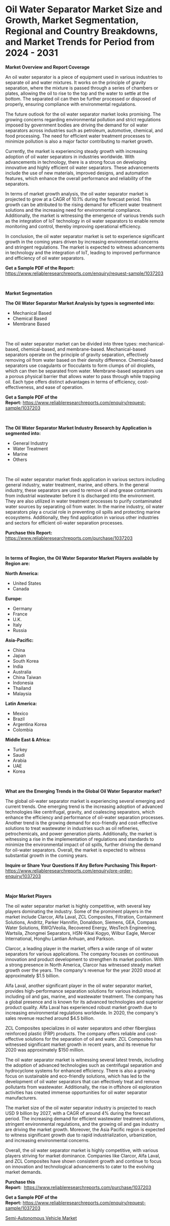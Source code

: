 <p><h1>Oil Water Separator Market Size and Growth, Market Segmentation, Regional and Country Breakdowns, and Market Trends for Period from 2024 -  2031</h1></p><p><strong>Market Overview and Report Coverage</strong></p>
<p><p>An oil water separator is a piece of equipment used in various industries to separate oil and water mixtures. It works on the principle of gravity separation, where the mixture is passed through a series of chambers or plates, allowing the oil to rise to the top and the water to settle at the bottom. The separated oil can then be further processed or disposed of properly, ensuring compliance with environmental regulations.</p><p>The future outlook for the oil water separator market looks promising. The growing concerns regarding environmental pollution and strict regulations imposed by government bodies are driving the demand for oil water separators across industries such as petroleum, automotive, chemical, and food processing. The need for efficient water treatment processes to minimize pollution is also a major factor contributing to market growth.</p><p>Currently, the market is experiencing steady growth with increasing adoption of oil water separators in industries worldwide. With advancements in technology, there is a strong focus on developing innovative and highly efficient oil water separators. These advancements include the use of new materials, improved designs, and automation features, which enhance the overall performance and reliability of the separators.</p><p>In terms of market growth analysis, the oil water separator market is projected to grow at a CAGR of 10.1% during the forecast period. This growth can be attributed to the rising demand for efficient water treatment solutions and the increasing need for environmental compliance. Additionally, the market is witnessing the emergence of various trends such as the integration of IoT technology in oil water separators to enable remote monitoring and control, thereby improving operational efficiency.</p><p>In conclusion, the oil water separator market is set to experience significant growth in the coming years driven by increasing environmental concerns and stringent regulations. The market is expected to witness advancements in technology and the integration of IoT, leading to improved performance and efficiency of oil water separators.</p></p>
<p><strong>Get a Sample PDF of the Report:</strong> <a href="https://www.reliableresearchreports.com/enquiry/request-sample/1037203">https://www.reliableresearchreports.com/enquiry/request-sample/1037203</a></p>
<p>&nbsp;</p>
<p><strong>Market Segmentation</strong></p>
<p><strong>The Oil Water Separator Market Analysis by types is segmented into:</strong></p>
<p><ul><li>Mechanical Based</li><li>Chemical Based</li><li>Membrane Based</li></ul></p>
<p>&nbsp;</p>
<p><p>The oil water separator market can be divided into three types: mechanical-based, chemical-based, and membrane-based. Mechanical-based separators operate on the principle of gravity separation, effectively removing oil from water based on their density difference. Chemical-based separators use coagulants or flocculants to form clumps of oil droplets, which can then be separated from water. Membrane-based separators use a porous physical barrier that allows water to pass through while trapping oil. Each type offers distinct advantages in terms of efficiency, cost-effectiveness, and ease of operation.</p></p>
<p><strong>Get a Sample PDF of the Report:</strong>&nbsp;<a href="https://www.reliableresearchreports.com/enquiry/request-sample/1037203">https://www.reliableresearchreports.com/enquiry/request-sample/1037203</a></p>
<p>&nbsp;</p>
<p><strong>The Oil Water Separator Market Industry Research by Application is segmented into:</strong></p>
<p><ul><li>General Industry</li><li>Water Treatment</li><li>Marine</li><li>Others</li></ul></p>
<p>&nbsp;</p>
<p><p>The oil water separator market finds application in various sectors including general industry, water treatment, marine, and others. In the general industry, these separators are used to remove oil and grease contaminants from industrial wastewater before it is discharged into the environment. They are also utilized in water treatment processes to purify contaminated water sources by separating oil from water. In the marine industry, oil water separators play a crucial role in preventing oil spills and protecting marine ecosystems. Additionally, they find application in various other industries and sectors for efficient oil-water separation processes.</p></p>
<p><strong>Purchase this Report:</strong>&nbsp; <a href="https://www.reliableresearchreports.com/purchase/1037203">https://www.reliableresearchreports.com/purchase/1037203</a></p>
<p>&nbsp;</p>
<p><strong>In terms of Region, the Oil Water Separator Market Players available by Region are:</strong></p>
<p>
    <p> <strong> North America: </strong>
        <ul>
            <li>United States</li>
            <li>Canada</li>
        </ul>
        </p> 
    <p> <strong> Europe: </strong>
        <ul>
            <li>Germany</li>
            <li>France</li>
            <li>U.K.</li>
            <li>Italy</li>
            <li>Russia</li>
        </ul>
        </p> 
    <p> <strong> Asia-Pacific: </strong>
        <ul>
            <li>China</li>
            <li>Japan</li>
            <li>South Korea</li>
            <li>India</li>
            <li>Australia</li>
            <li>China Taiwan</li>
            <li>Indonesia</li>
            <li>Thailand</li>
            <li>Malaysia</li>
        </ul>
        </p> 
    <p> <strong> Latin America: </strong>
        <ul>
            <li>Mexico</li>
            <li>Brazil</li>
            <li>Argentina Korea</li>
            <li>Colombia</li>
        </ul>
        </p> 
    <p> <strong> Middle East & Africa: </strong>
        <ul>
            <li>Turkey</li>
            <li>Saudi</li>
            <li>Arabia</li>
            <li>UAE</li>
            <li>Korea</li>
        </ul>
    </p>
    </p>
<p>&nbsp;</p>
<p><strong>What are the Emerging Trends in the Global Oil Water Separator market?</strong></p>
<p><p>The global oil-water separator market is experiencing several emerging and current trends. One emerging trend is the increasing adoption of advanced technologies like centrifugal, gravity, and coalescing separators, which enhance the efficiency and performance of oil-water separation processes. Another trend is the growing demand for eco-friendly and cost-effective solutions to treat wastewater in industries such as oil refineries, petrochemicals, and power generation plants. Additionally, the market is witnessing a rise in the implementation of regulations and standards to minimize the environmental impact of oil spills, further driving the demand for oil-water separators. Overall, the market is expected to witness substantial growth in the coming years.</p></p>
<p><strong>Inquire or Share Your Questions If Any Before Purchasing This Report</strong>- <a href="https://www.reliableresearchreports.com/enquiry/pre-order-enquiry/1037203">https://www.reliableresearchreports.com/enquiry/pre-order-enquiry/1037203</a></p>
<p>&nbsp;</p>
<p><strong>Major Market Players</strong></p>
<p><p>The oil water separator market is highly competitive, with several key players dominating the industry. Some of the prominent players in the market include Clarcor, Alfa Laval, ZCL Composites, Filtration, Containment Solutions, Andritz, Parker Hannifin, Donaldson, Siemens, GEA, Compass Water Solutions, RWO/Veolia, Recovered Energy, WesTech Engineering, Wartsila, Zhongmei Separators, HSN-Kikai Kogyo, Wilbur Eagle, Mercer International, Honghu Lantian Anhuan, and Parkson.</p><p>Clarcor, a leading player in the market, offers a wide range of oil water separators for various applications. The company focuses on continuous innovation and product development to strengthen its market position. With a strong presence in North America, Clarcor has witnessed steady market growth over the years. The company's revenue for the year 2020 stood at approximately $1.5 billion.</p><p>Alfa Laval, another significant player in the oil water separator market, provides high-performance separation solutions for various industries, including oil and gas, marine, and wastewater treatment. The company has a global presence and is known for its advanced technologies and superior product quality. Alfa Laval has experienced robust market growth due to increasing environmental regulations worldwide. In 2020, the company's sales revenue reached around $4.5 billion.</p><p>ZCL Composites specializes in oil water separators and other fiberglass reinforced plastic (FRP) products. The company offers reliable and cost-effective solutions for the separation of oil and water. ZCL Composites has witnessed significant market growth in recent years, and its revenue for 2020 was approximately $150 million.</p><p>The oil water separator market is witnessing several latest trends, including the adoption of advanced technologies such as centrifugal separation and hydrocyclone systems for enhanced efficiency. There is also a growing focus on sustainable and eco-friendly solutions, which has led to the development of oil water separators that can effectively treat and remove pollutants from wastewater. Additionally, the rise in offshore oil exploration activities has created immense opportunities for oil water separator manufacturers.</p><p>The market size of the oil water separator industry is projected to reach USD 9 billion by 2027, with a CAGR of around 4% during the forecast period. The increasing demand for efficient wastewater treatment solutions, stringent environmental regulations, and the growing oil and gas industry are driving the market growth. Moreover, the Asia Pacific region is expected to witness significant growth due to rapid industrialization, urbanization, and increasing environmental concerns.</p><p>Overall, the oil water separator market is highly competitive, with various players striving for market dominance. Companies like Clarcor, Alfa Laval, and ZCL Composites have shown consistent growth and continue to focus on innovation and technological advancements to cater to the evolving market demands.</p></p>
<p><strong>Purchase this Report:</strong>&nbsp;&nbsp;<a href="https://www.reliableresearchreports.com/purchase/1037203">https://www.reliableresearchreports.com/purchase/1037203</a></p>
<p></p>
<p><strong>Get a Sample PDF of the Report:</strong>&nbsp;<a href="https://www.reliableresearchreports.com/enquiry/request-sample/1037203">https://www.reliableresearchreports.com/enquiry/request-sample/1037203</a></p>
<p><p><a href="https://issuu.com/reportprime-2/docs/semi-autonomous-vehicle-market-size-2030.pptx">Semi-Autonomous Vehicle Market</a></p></p>